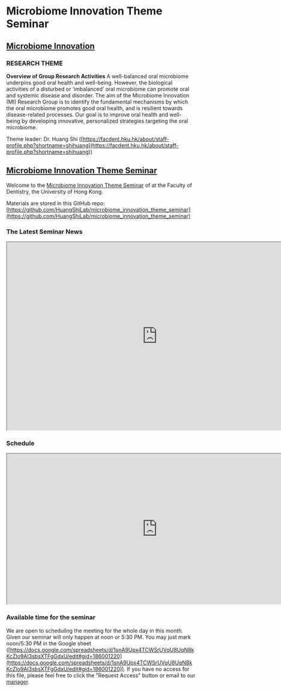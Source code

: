 # Microbiome Innovation Theme Seminar

## [Microbiome Innovation](https://facdent.hku.hk/research/microbiome-innovation.html)
### RESEARCH THEME
**Overview of Group Research Activities**
A well-balanced oral microbiome underpins good oral health and well-being. However, the biological activities of a disturbed or ‘imbalanced’ oral microbiome can promote oral and systemic disease and disorder. The aim of the Microbiome Innovation (MI) Research Group is to identify the fundamental mechanisms by which the oral microbiome promotes good oral health, and is resilient towards disease-related processes. Our goal is to improve oral health and well-being by developing innovative, personalized strategies targeting the oral microbiome.

Theme leader: Dr. Huang Shi ([https://facdent.hku.hk/about/staff-profile.php?shortname=shihuang](https://facdent.hku.hk/about/staff-profile.php?shortname=shihuang))

## [Microbiome Innovation Theme Seminar](https://huangshilab.github.io/microbiome_innovation_theme_seminar)

Welcome to the [Microbiome Innovation Theme Seminar](https://huangshilab.github.io/microbiome_innovation_theme_seminar/) of at the Faculty of Dentistry, the University of Hong Kong.

Materials are stored in this GitHub repo: 
[https://github.com/HuangShiLab/microbiome_innovation_theme_seminar](https://github.com/HuangShiLab/microbiome_innovation_theme_seminar)

### The Latest Seminar News
<iframe width=800 height=500 src="https://docs.google.com/spreadsheets/d/e/2PACX-1vQVgCxoc7b9FJgX-6Oi_vTR-p5TfPMulDIfacSStWCoAcIXFsrTzT_zjoyu4JMyDvCTGO8eb4XlljQN/pubhtml?widget=false&amp;headers=false"></iframe>

### Schedule
<iframe width=800 height=400 src="https://docs.google.com/spreadsheets/d/e/2PACX-1vQOLaKfAdq6oM7_THqiMHUteM0-GVmcefKsQgfTZtlPlWV6lp710i3UAtgfKgW458Vk6VvbCJZwnh8z/pubhtml?widget=false&amp;headers=false"></iframe>

### Available time for the seminar
We are open to scheduling the meeting for the whole day in this month. Given our seminar will only happen at noon or 5:30 PM. You may just mark noon/5:30 PM in the Google sheet ([https://docs.google.com/spreadsheets/d/1snA9Upx4TCWSrUVqU8UqN8kKcZlo9AI3sbsXTFgGdxU/edit#gid=186001220](https://docs.google.com/spreadsheets/d/1snA9Upx4TCWSrUVqU8UqN8kKcZlo9AI3sbsXTFgGdxU/edit#gid=186001220)). If you have no access for this file, please feel free to click the "Request Access" button or email to our [manager](Huanglab07@gmail.com).

